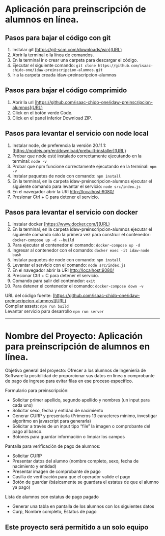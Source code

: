 # Aplicación para preinscripción de alumnos en línea.

## Pasos para bajar el código con git
1. Instalar git [https://git-scm.com/downloads/win](URL)
2. Abrir la terminal o la línea de comandos.
3. En la terminal ir o crear una carpeta para descargar el código.
4. Ejecutar el siguiente comando: `git clone https://github.com/isaac-chido-one/idaw-preinscripcion-alumnos.git`
5. Ir a la carpeta creada idaw-preinscripcion-alumnos

## Pasos para bajar el código comprimido
1. Abrir la url [https://github.com/isaac-chido-one/idaw-preinscripcion-alumnos](URL)
2. Click en el botón verde Code.
3. Click en el panel inferior Download ZIP.

## Pasos para levantar el servicio con node local
1. Instalar node, de preferencia la versión 20.11.1: [https://nodejs.org/en/download/prebuilt-installer](URL)
2. Probar que node esté instalado correctamente ejecutando en la terminal: `node -v`
3. Probar que npm funcione correctamente ejecutando en la terminal: `npm -v`
4. Instalar paquetes de node con comando: `npm install`
5. En la terminal, en la carpeta idaw-preinscripcion-alumnos ejecutar el siguiente comando para levantar el servicio: `node src/index.js`
6. En el navegador abrir la URl [http://localhost:9080/](URL)
7. Presionar Ctrl + C para detener el servicio.

## Pasos para levantar el servicio con docker
1. Instalar docker [https://www.docker.com/](URL)
2. En la terminal, en la carpeta idaw-preinscripcion-alumnos ejecutar el siguiente comando sólo la primera vez para construir el contenedor: `docker-compose up -d --build`
3. Para ejecutar el contenedor el comando: `docker-compose up -d`
4. Ingresar al contenedor con el comando: `docker exec -it idaw-node bash`
5. Instalar paquetes de node con comando: `npm install`
6. Levantar el servicio con el comando: `node src/index.js`
7. En el navegador abrir la URl [http://localhost:9080/](URL)
8. Presionar Ctrl + C para detener el servicio.
9. Comando para salir del contenedor: `exit`
10. Para detener el contenedor el comando: `docker-compose down -v`

URL del código fuente: [https://github.com/isaac-chido-one/idaw-preinscripcion-alumnos](URL)<br>
Compilar assets: `npm run build`<br>
Levantar servicio para desarrollo `npm run server`

***

# Nombre del Proyecto: Aplicación para preinscripción de alumnos en línea.

Objetivo general del proyecto: Ofrecer a los alumnos de Ingeniería de Software la posibilidad de proporcionar sus datos en línea y comprobante de pago de ingreso para evitar filas en ese proceso especifico.

Formulario para preinscripción:

* Solicitar primer apellido, segundo apellido y nombres (un input para cada uno)
* Solicitar sexo, fecha y entidad de nacimiento
* Generar CURP y presentarla (Primeros 13 caracteres mínimo, investigar algoritmo en javascript para generarla)
* Solicitar a través de un input tipo “file” la imagen o comprobante del pago al banco.
* Botones para guardar información o limpiar los campos

Pantalla para verificación de pago de alumnos:

* Solicitar CURP
* Presentar datos del alumno (nombre completo, sexo, fecha de nacimiento y entidad)
* Presentar imagen de comprobante de pago
* Casilla de verificación para que el operador valide el pago
* Botón de guardar (básicamente se guardara el estatus de que el alumno ya pago)

Lista de alumnos con estatus de pago pagado

* Generar una tabla en pantalla de los alumnos con los siguientes datos
* Curp, Nombre completo, Estatus de pago

## Este proyecto será permitido a un solo equipo
